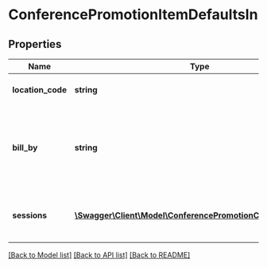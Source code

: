 # ConferencePromotionItemDefaultsIn

## Properties
Name | Type | Description | Notes
------------ | ------------- | ------------- | -------------
**location_code** | **string** | The conference location | [optional] 
**bill_by** | **string** | BillBy method for the conference. R - Registration, A - Attendee | [optional] 
**sessions** | [**\Swagger\Client\Model\ConferencePromotionChoiceSessionIn[]**](ConferencePromotionChoiceSessionIn.md) | A list of sessions associated with this choice | [optional] 

[[Back to Model list]](../README.md#documentation-for-models) [[Back to API list]](../README.md#documentation-for-api-endpoints) [[Back to README]](../README.md)


